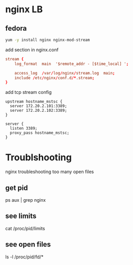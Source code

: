# nginx LB

## fedora 
```bash
yum -y install nginx nginx-mod-stream
```
add section in nginx.conf

``` /etc/nginx/nginx.conf
stream {
    log_format  main  '$remote_addr - [$time_local] ';

    access_log  /var/log/nginx/stream.log  main;
    include /etc/nginx/conf.d/*.stream;
}
```

add tcp stream config 

``` mstsc.stream
upstream hostname_mstsc {
  server 172.20.2.101:3389;
  server 172.20.2.102:3389;
}

server {
  listen 3389;
  proxy_pass hostname_mstsc;
}

```



# Troublshooting
nginx troubleshooting too many open files

## get pid
ps aux | grep nginx

## see limits
cat /proc/pid/limits

## see open files
ls -l /proc/pid/fd/*
